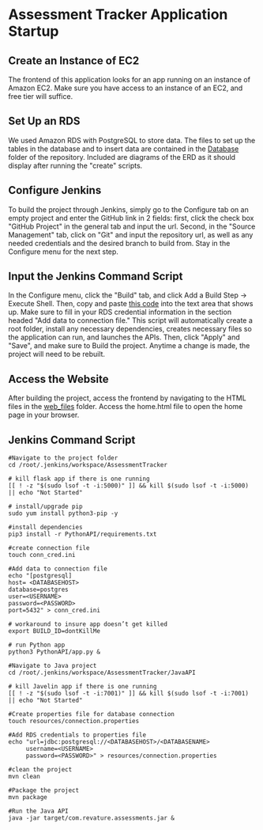 # Assessment Tracker Application Startup

## Create an Instance of EC2

The frontend of this application looks for an app running on an instance of Amazon EC2. Make sure you have access to an instance of an EC2, and free tier will suffice.

## Set Up an RDS

We used Amazon RDS with PostgreSQL to store data. The files to set up the tables in the database and to insert data are contained in the [Database](https://github.com/AssessmentHQ/assessment-tracker/tree/main/Database) folder of the repository. Included are diagrams of the ERD as it should display after running the "create" scripts.

## Configure Jenkins

To build the project through Jenkins, simply go to the Configure tab on an empty project and enter the GitHub link in 2 fields: first, click the check box "GitHub Project" in the general tab and input the url. Second, in the "Source Management" tab, click on "Git" and input the repository url, as well as any needed credentials and the desired branch to build from. Stay in the Configure menu for the next step.

## Input the Jenkins Command Script

In the Configure menu, click the "Build" tab, and click Add a Build Step -> Execute Shell. Then, copy and paste [this code](#jenkins-command-script) into the text area that shows up. Make sure to fill in your RDS credential information in the section headed "Add data to connection file." This script will automatically create a root folder, install any necessary dependencies, creates necessary files so the application can run, and launches the APIs. Then, click "Apply" and "Save", and make sure to Build the project. Anytime a change is made, the project will need to be rebuilt.

## Access the Website

After building the project, access the frontend by navigating to the HTML files in the [web_files](https://github.com/AssessmentHQ/assessment-tracker/tree/main/web_files) folder. Access the home.html file to open the home page in your browser.

## Jenkins Command Script

```jenkins
#Navigate to the project folder
cd /root/.jenkins/workspace/AssessmentTracker

# kill flask app if there is one running
[[ ! -z "$(sudo lsof -t -i:5000)" ]] && kill $(sudo lsof -t -i:5000) || echo "Not Started"

# install/upgrade pip
sudo yum install python3-pip -y

#install dependencies
pip3 install -r PythonAPI/requirements.txt

#create connection file
touch conn_cred.ini

#Add data to connection file 
echo "[postgresql]
host= <DATABASEHOST>
database=postgres
user=<USERNAME>
password=<PASSWORD>
port=5432" > conn_cred.ini

# workaround to insure app doesn’t get killed
export BUILD_ID=dontKillMe

# run Python app
python3 PythonAPI/app.py &

#Navigate to Java project
cd /root/.jenkins/workspace/AssessmentTracker/JavaAPI

# kill Javelin app if there is one running
[[ ! -z "$(sudo lsof -t -i:7001)" ]] && kill $(sudo lsof -t -i:7001) || echo "Not Started"

#Create properties file for database connection
touch resources/connection.properties

#Add RDS credentials to properties file
echo "url=jdbc:postgresql://<DATABASEHOST>/<DATABASENAME>
     username=<USERNAME>
     password=<PASSWORD>" > resources/connection.properties

#clean the project
mvn clean

#Package the project
mvn package

#Run the Java API
java -jar target/com.revature.assessments.jar &
```
